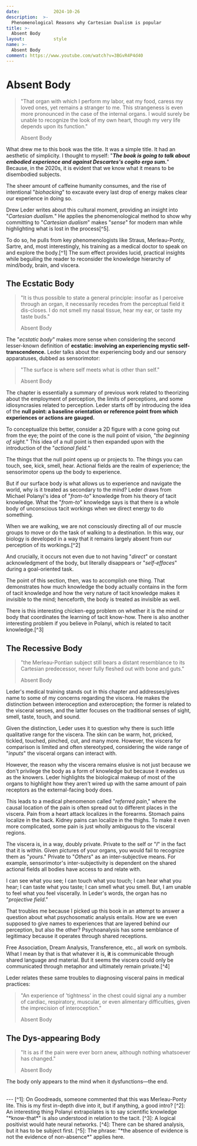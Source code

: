 ```yaml
---
date:             2024-10-26
description:  >-
  Phenomenological Reasons why Cartesian Dualism is popular
title: >-
  Absent Body
layout:           style
name: >-
  Absent Body
comment: https://www.youtube.com/watch?v=3BGvR4P4d40
---
```


# Absent Body

> "That organ with which I perform my labor, eat my food, caress my loved ones, yet remains a stranger to me. This strangeness is even more pronounced in the case of the internal organs. I would surely be unable to recognize the look of my own heart, though my very life depends upon its function."
> <figcaption class="blockquote-footer">Absent Body</figcaption>

What drew me to this book was the title. It was a simple title. It had an aesthetic of simplicity. I thought to myself: "***The book is going to talk about embodied experience and against Descartes's *cogito ergo sum*.***" Because, in the 2020s, it is evident that we know what it means to be disembodied subjects.

The sheer amount of caffeine humanity consumes, and the rise of intentional "*biohacking*" to excavate every last drop of energy makes clear our experience in doing so.

Drew Leder writes about this cultural moment, providing an insight into "*Cartesian dualism.*" He applies the phenomenological method to show why committing to "*Cartesian dualism*" makes "*sense*" for modern man while highlighting what is lost in the process[^5]. 

To do so, he pulls from key phenomenologists like Straus, Merleau-Ponty, Sartre, and, most interestingly, his training as a medical doctor to speak on and explore the body.[^1] The sum effect provides lucid, practical insights while beguiling the reader to reconsider the knowledge hierarchy of mind/body, brain, and viscera.

## The Ecstatic Body

> "It is thus possible to state a general principle: insofar as I perceive through an organ, it necessarily recedes from the perceptual field it dis-closes. I do not smell my nasal tissue, hear my ear, or taste my taste buds."
> <figcaption class="blockquote-footer">Absent Body</figcaption>

The "*ecstatic body*" makes more sense when considering the second lesser-known definition of **ecstatic: involving an experiencing mystic self-transcendence.** Leder talks about the experiencing body and our sensory apparatuses, dubbed as sensorimotor:

> "The surface is where self meets what is other than self."
> <figcaption class="blockquote-footer">Absent Body</figcaption>

The chapter is essentially a summary of previous work related to theorizing about the employment of perception, the limits of perceptions, and some idiosyncrasies related to perception. Leder starts off by introducing the idea of the **null point: a baseline orientation or reference point from which experiences or actions are gauged.**

To conceptualize this better, consider a 2D figure with a cone going out from the eye; the point of the cone is the null point of vision, "*the beginning of sight.*" This idea of a null point is then expanded upon with the introduction of the "*actional field.*"

The things that the null point opens up or projects to. The things you can touch, see, kick, smell, hear. Actional fields are the realm of experience; the sensorimotor opens up the body to experience.

But if our surface body is what allows us to experience and navigate the world, why is it treated as secondary to the mind? Leder draws from Michael Polanyi's idea of "*from-to*" knowledge from his theory of tacit knowledge. What the "*from-to*" knowledge says is that there is a whole body of unconscious tacit workings when we direct energy to do something.

When we are walking, we are not consciously directing all of our muscle groups to move or do the task of walking to a destination. In this way, our biology is developed in a way that it remains largely absent from our perception of its workings.[^2]

And crucially, it occurs not even due to not having "*direct*" or constant acknowledgment of the body, but literally disappears or "*self-effaces*" during a goal-oriented task.

The point of this section, then, was to accomplish one thing. That demonstrates how much knowledge the body actually contains in the form of tacit knowledge and how the very nature of tacit knowledge makes it invisible to the mind; henceforth, the body is treated as invisible as well.

There is this interesting chicken-egg problem on whether it is the mind or body that coordinates the learning of tacit know-how. There is also another interesting problem if you believe in Polanyi, which is related to tacit knowledge.[^3] 

## The Recessive Body

> "the Merleau-Pontian subject still bears a distant resemblance to its Cartesian predecessor, never fully fleshed out with bone and guts."
> <figcaption class="blockquote-footer">Absent Body</figcaption>

Leder's medical training stands out in this chapter and addresses/gives name to some of my concerns regarding the viscera. He makes the distinction between interoception and exteroception; the former is related to the visceral senses, and the latter focuses on the traditional senses of sight, smell, taste, touch, and sound. 

Given the distinction, Leder uses it to question why there is such little qualitative range for the viscera. The skin can be warm, hot, pricked, tickled, touched, pinched, cut, and many more. However, the viscera for comparison is limited and often stereotyped, considering the wide range of "*inputs*" the visceral organs can interact with. 

However, the reason why the viscera remains elusive is not just because we don't privilege the body as a form of knowledge but because it evades us as the knowers. Leder highlights the biological makeup of most of the organs to highlight how they aren't wired up with the same amount of pain receptors as the external-facing body does. 

This leads to a medical phenomenon called "*referred pain*," where the causal location of the pain is often spread out to different places in the viscera. Pain from a heart attack localizes in the forearms. Stomach pains localize in the back. Kidney pains can localize in the thighs. To make it even more complicated, some pain is just wholly ambiguous to the visceral regions. 

The viscera is, in a way, doubly private. Private to the self or "*I*" in the fact that it is within. Given pictures of your organs, you would fail to recognize them as "*yours*." Private to "*Others*" as an inter-subjective means. For example, sensorimotor's inter-subjectivity is dependent on the shared actional fields all bodies have access to and relate with.

I can see what you see; I can touch what you touch; I can hear what you hear; I can taste what you taste; I can smell what you smell. But, I am unable to feel what you feel viscerally. In Leder's words, the organ has no "*projective field*."

That troubles me because I picked up this book in an attempt to answer a question about what psychosomatic analysis entails. How are we even supposed to give names to experiences that are layered behind our perception, but also the other? Psychoanalysis has some semblance of legitimacy because it operates through shared receptions.

Free Association, Dream Analysis, Transference, etc., all work on symbols. What I mean by that is that whatever it is, **it** is communicable through shared language and material. But it seems the viscera could only be communicated through metaphor and ultimately remain private.[^4]

Leder relates these same troubles to diagnosing visceral pains in medical practices:

> "An experience of 'tightness' in the chest could signal any a number of cardiac, respiratory, muscular, or even alimentary difficulties, given the imprecision of interoception." 
> <figcaption class="blockquote-footer">Absent Body</figcaption>

## The Dys-appearing Body

> "It is as if the pain were ever born anew, although nothing whatsoever has changed."
> <figcaption class="blockquote-footer">Absent Body</figcaption>

The body only appears to the mind when it dysfunctions—the end.

<br/>
---
[^1]: On Goodreads, someone commented that this was Merleau-Ponty lite. This is my first in-depth dive into it, but if anything, a good intro?
[^2]: An interesting thing Polanyi extrapolates is to say scientific knowledge "*know-that*" is also understood in relation to the tacit.
[^3]: A logical positivist would hate neural networks.
[^4]: There can be shared analysis, but it has to be subject first.
[^5]: The phrase: "*the absence of evidence is not the evidence of non-absence*" applies here.

